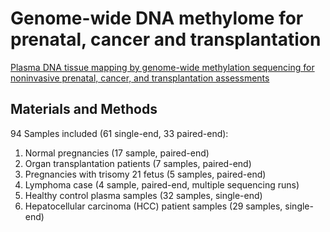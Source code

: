# Genome-wide DNA methylome for prenatal, cancer and transplantation

[Plasma DNA tissue mapping by genome-wide methylation sequencing for noninvasive prenatal, cancer, and transplantation assessments](https://www.ncbi.nlm.nih.gov/pmc/articles/PMC4603482/)

## Materials and Methods

94 Samples included (61 single-end, 33 paired-end):
1) Normal pregnancies (17 sample, paired-end)
2) Organ transplantation patients (7 samples, paired-end)
3) Pregnancies with trisomy 21 fetus (5 samples, paired-end) 
4) Lymphoma case (4 sample, paired-end, multiple sequencing runs)
5) Healthy control plasma samples (32 samples, single-end)
6) Hepatocellular carcinoma (HCC) patient samples (29 samples, single-end)
